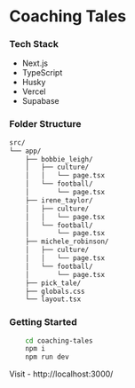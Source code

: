 # Coaching Tales

### Tech Stack

- Next.js
- TypeScript
- Husky
- Vercel
- Supabase

### Folder Structure
``` bash
src/
└── app/
    ├── bobbie_leigh/
    │   ├── culture/
    │   │   └── page.tsx
    │   └── football/
    │       └── page.tsx
    ├── irene_taylor/
    │   ├── culture/
    │   │   └── page.tsx
    │   └── football/
    │       └── page.tsx
    ├── michele_robinson/
    │   ├── culture/
    │   │   └── page.tsx
    │   └── football/
    │       └── page.tsx
    ├── pick_tale/
    ├── globals.css
    └── layout.tsx
```
### Getting Started

``` bash
    cd coaching-tales
    npm i
    npm run dev
```
Visit - http://localhost:3000/
            